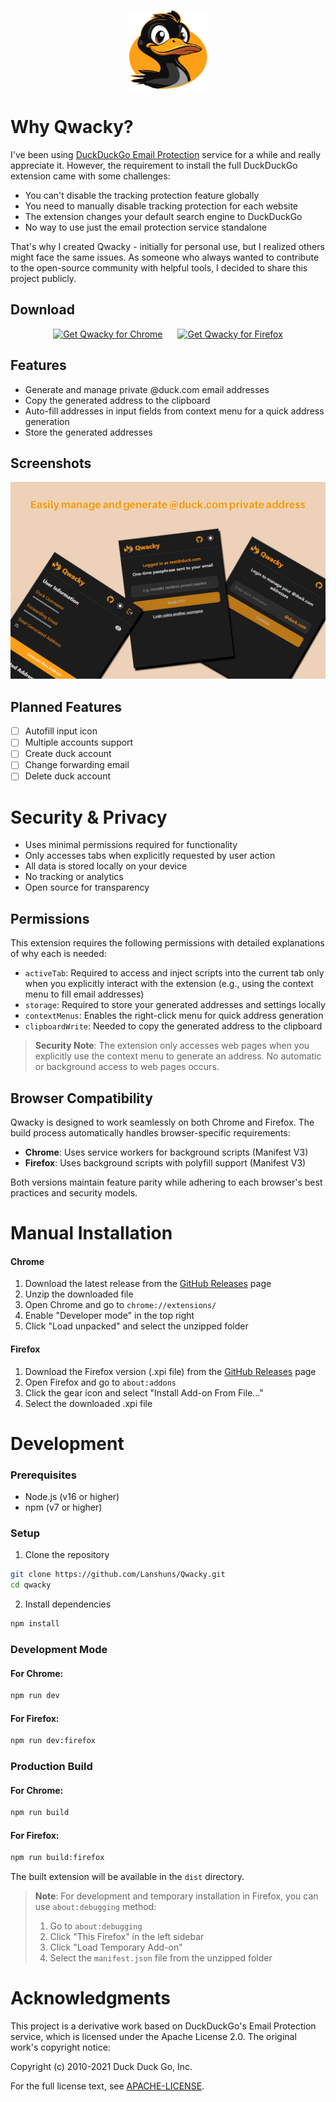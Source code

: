 <p align="center">
  <img src="src/icons/qwacky.png" alt="Qwacky Logo" width="128" height="128">
</p>

# Why Qwacky?

I've been using [DuckDuckGo Email Protection](https://duckduckgo.com/email) service for a while and really appreciate it. However, the requirement to install the full DuckDuckGo extension came with some challenges:

- You can't disable the tracking protection feature globally
- You need to manually disable tracking protection for each website
- The extension changes your default search engine to DuckDuckGo
- No way to use just the email protection service standalone

That's why I created Qwacky - initially for personal use, but I realized others might face the same issues. As someone who always wanted to contribute to the open-source community with helpful tools, I decided to share this project publicly.

## Download

<p align="center">
  <a href="https://chromewebstore.google.com/detail/qwacky/kieehbhdbincplacegpjdkoglfakboeo" target="_blank" style="display: inline-block; margin-right: 20px;">
    <img src="https://user-images.githubusercontent.com/585534/107280622-91a8ea80-6a26-11eb-8d07-77c548b28665.png" alt="Get Qwacky for Chrome">
  </a>
  <a href="https://addons.mozilla.org/en-US/firefox/addon/qwacky/" target="_blank" style="display: inline-block;">
    <img src="https://user-images.githubusercontent.com/585534/107280546-7b9b2a00-6a26-11eb-8f9f-f95932f4bfec.png" alt="Get Qwacky for Firefox">
  </a>
</p>

## Features
- Generate and manage private @duck.com email addresses
- Copy the generated address to the clipboard
- Auto-fill addresses in input fields from context menu for a quick address generation
- Store the generated addresses

## Screenshots
![](https://raw.githubusercontent.com/Lanshuns/Qwacky/refs/heads/main/screenshots/banner2.jpg)

## Planned Features

- [ ] Autofill input icon
- [ ] Multiple accounts support
- [ ] Create duck account
- [ ] Change forwarding email
- [ ] Delete duck account

# Security & Privacy
- Uses minimal permissions required for functionality
- Only accesses tabs when explicitly requested by user action
- All data is stored locally on your device
- No tracking or analytics
- Open source for transparency

## Permissions

This extension requires the following permissions with detailed explanations of why each is needed:

- `activeTab`: Required to access and inject scripts into the current tab only when you explicitly interact with the extension (e.g., using the context menu to fill email addresses)
- `storage`: Required to store your generated addresses and settings locally
- `contextMenus`: Enables the right-click menu for quick address generation
- `clipboardWrite`: Needed to copy the generated address to the clipboard

> **Security Note**: The extension only accesses web pages when you explicitly use the context menu to generate an address. No automatic or background access to web pages occurs.

## Browser Compatibility

Qwacky is designed to work seamlessly on both Chrome and Firefox. The build process automatically handles browser-specific requirements:

- **Chrome**: Uses service workers for background scripts (Manifest V3)
- **Firefox**: Uses background scripts with polyfill support (Manifest V3)

Both versions maintain feature parity while adhering to each browser's best practices and security models.


# Manual Installation

#### Chrome
1. Download the latest release from the [GitHub Releases](https://github.com/Lanshuns/Qwacky/releases) page
2. Unzip the downloaded file
3. Open Chrome and go to `chrome://extensions/`
4. Enable "Developer mode" in the top right
5. Click "Load unpacked" and select the unzipped folder

#### Firefox
1. Download the Firefox version (.xpi file) from the [GitHub Releases](https://github.com/Lanshuns/Qwacky/releases) page
2. Open Firefox and go to `about:addons`
3. Click the gear icon and select "Install Add-on From File..."
4. Select the downloaded .xpi file

# Development

### Prerequisites
- Node.js (v16 or higher)
- npm (v7 or higher)

### Setup
1. Clone the repository
```bash
git clone https://github.com/Lanshuns/Qwacky.git
cd qwacky
```

2. Install dependencies
```bash
npm install
```

### Development Mode

#### For Chrome:
```bash
npm run dev
```

#### For Firefox:
```bash
npm run dev:firefox
```

### Production Build

#### For Chrome:
```bash
npm run build
```

#### For Firefox:
```bash
npm run build:firefox
```

The built extension will be available in the `dist` directory.

> **Note**: For development and temporary installation in Firefox, you can use `about:debugging` method:
> 1. Go to `about:debugging`
> 2. Click "This Firefox" in the left sidebar
> 3. Click "Load Temporary Add-on"
> 4. Select the `manifest.json` file from the unzipped folder

# Acknowledgments

This project is a derivative work based on DuckDuckGo's Email Protection service, which is licensed under the Apache License 2.0. The original work's copyright notice:

Copyright (c) 2010-2021 Duck Duck Go, Inc.

For the full license text, see [APACHE-LICENSE](https://github.com/duckduckgo/duckduckgo-privacy-extension/blob/main/LICENSE.md).